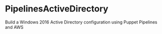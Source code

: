 # PipelinesActiveDirectory
Build a Windows 2016 Active Directory configuration using Puppet Pipelines and AWS
